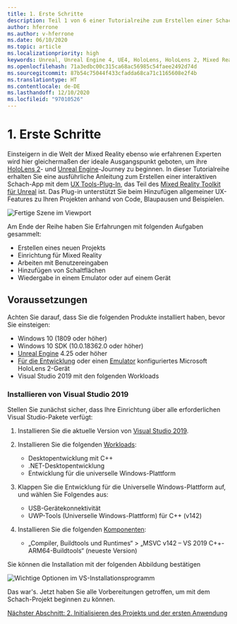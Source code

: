 ```yaml
---
title: 1. Erste Schritte
description: Teil 1 von 6 einer Tutorialreihe zum Erstellen einer Schach-App mit der Unreal Engine 4 und dem UX Tools-Plug-In des Mixed Reality-Toolkits
author: hferrone
ms.author: v-hferrone
ms.date: 06/10/2020
ms.topic: article
ms.localizationpriority: high
keywords: Unreal, Unreal Engine 4, UE4, HoloLens, HoloLens 2, Mixed Reality, Tutorial, Erste Schritte, MRTK, UXT, UX-Tools, Dokumentation, Mixed Reality-Headset Windows Mixed Reality-Headset, Virtual Reality-Headset
ms.openlocfilehash: 71a3edbc00c315ca68ac56985c54faee2492d74d
ms.sourcegitcommit: 87b54c75044f433cfadda68ca71c1165608e2f4b
ms.translationtype: HT
ms.contentlocale: de-DE
ms.lasthandoff: 12/10/2020
ms.locfileid: "97010526"
---
```

# <a name="1-getting-started"></a>1. Erste Schritte

Einsteigern in die Welt der Mixed Reality ebenso wie erfahrenen Experten wird hier gleichermaßen der ideale Ausgangspunkt geboten, um ihre [HoloLens 2](https://docs.microsoft.com/windows/mixed-reality/)- und [Unreal Engine](https://www.unrealengine.com/en-US/)-Journey zu beginnen. In dieser Tutorialreihe erhalten Sie eine ausführliche Anleitung zum Erstellen einer interaktiven Schach-App mit dem [UX Tools-Plug-In](https://github.com/microsoft/MixedReality-UXTools-Unreal), das Teil des [Mixed Reality Toolkit für Unreal](https://github.com/microsoft/MixedRealityToolkit-Unreal) ist. Das Plug-in unterstützt Sie beim Hinzufügen allgemeiner UX-Features zu Ihren Projekten anhand von Code, Blaupausen und Beispielen. 

![Fertige Szene im Viewport](images/unreal-uxt/5-endscene.PNG)

Am Ende der Reihe haben Sie Erfahrungen mit folgenden Aufgaben gesammelt:
* Erstellen eines neuen Projekts
* Einrichtung für Mixed Reality
* Arbeiten mit Benutzereingaben
* Hinzufügen von Schaltflächen
* Wiedergabe in einem Emulator oder auf einem Gerät

## <a name="prerequisites"></a>Voraussetzungen

Achten Sie darauf, dass Sie die folgenden Produkte installiert haben, bevor Sie einsteigen:
* Windows 10 (1809 oder höher)
* Windows 10 SDK (10.0.18362.0 oder höher)
* [Unreal Engine](https://www.unrealengine.com/en-US/get-now) 4.25 oder höher
* [Für die Entwicklung](../../platform-capabilities-and-apis/using-visual-studio.md#enabling-developer-mode) oder einen [Emulator](../../platform-capabilities-and-apis/using-the-hololens-emulator.md#hololens-2-emulator-overview) konfiguriertes Microsoft HoloLens 2-Gerät
* Visual Studio 2019 mit den folgenden Workloads

### <a name="installing-visual-studio-2019"></a>Installieren von Visual Studio 2019

Stellen Sie zunächst sicher, dass Ihre Einrichtung über alle erforderlichen Visual Studio-Pakete verfügt:
1. Installieren Sie die aktuelle Version von [Visual Studio 2019](https://visualstudio.microsoft.com/downloads/).
1. Installieren Sie die folgenden [Workloads](https://docs.microsoft.com/visualstudio/install/modify-visual-studio?#modify-workloads):
    * Desktopentwicklung mit C++
    * .NET-Desktopentwicklung
    * Entwicklung für die universelle Windows-Plattform
1. Klappen Sie die Entwicklung für die Universelle Windows-Plattform auf, und wählen Sie Folgendes aus: 
    * USB-Gerätekonnektivität
    * UWP-Tools (Universelle Windows-Plattform) für C++ (v142)

1. Installieren Sie die folgenden [Komponenten](https://docs.microsoft.com/visualstudio/install/modify-visual-studio?#modify-individual-components):
    * „Compiler, Buildtools und Runtimes“ > „MSVC v142 – VS 2019 C++-ARM64-Buildtools“ (neueste Version)

Sie können die Installation mit der folgenden Abbildung bestätigen

![Wichtige Optionen im VS-Installationsprogramm](images/unreal-uxt/1-install-the-tools.png)

Das war's. Jetzt haben Sie alle Vorbereitungen getroffen, um mit dem Schach-Projekt beginnen zu können.

[Nächster Abschnitt: 2. Initialisieren des Projekts und der ersten Anwendung](unreal-uxt-ch2.md)
